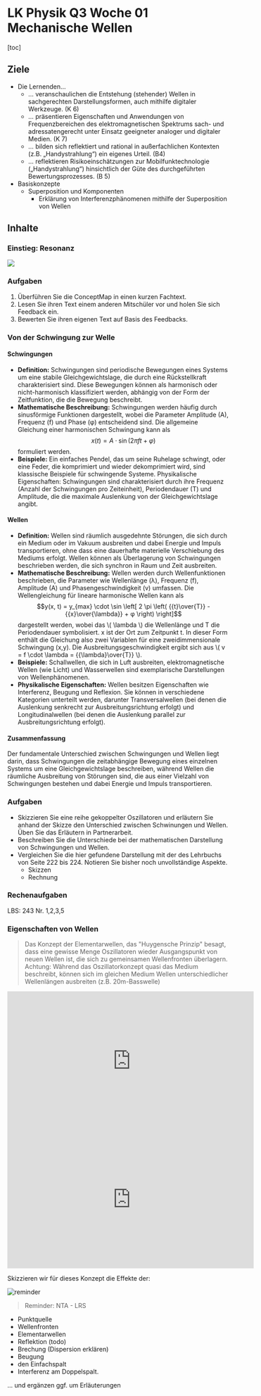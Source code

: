 LK Physik Q3 Woche 01 Mechanische Wellen
==============================

[toc]

## Ziele

* Die Lernenden…
  * … veranschaulichen die Entstehung (stehender) Wellen in sachgerechten Darstellungsformen, auch mithilfe digitaler Werkzeuge. (K 6)
  * … präsentieren Eigenschaften und Anwendungen von Frequenzbereichen des elektromagnetischen Spektrums sach- und adressatengerecht unter Einsatz geeigneter analoger und digitaler Medien. (K 7)
  * … bilden sich reflektiert und rational in außerfachlichen Kontexten (z.B. „Handystrahlung“) ein eigenes Urteil. (B4)
  * … reflektieren Risikoeinschätzungen zur Mobilfunktechnologie („Handystrahlung“) hinsichtlich der Güte des durchgeführten Bewertungsprozesses. (B 5)
* Basiskonzepte
  * Superposition und Komponenten
    * Erklärung von Interferenzphänomenen mithilfe der Superposition von Wellen

## Inhalte

### Einstieg: Resonanz

<img src='https://g.gravizo.com/svg?
 digraph G {
  graph [fontname = "Handlee"];
  node [fontname = "Handlee"];
  edge [fontname = "Handlee"];
  bgcolor=white;
  R [label="Resonanz"];
  Err [label="Erregerschwingung"];
  Erz [label="Erzwungene\nSchwingung"];
  K [label="Resonanzkatastrophe"];
  O[label="Oszillatoren"];
  D[label="Dämpfung"];
  RK[label="Resonanzkurve"];
  E[label="Eigenfrequenz"];
  RB[label="Resonanzbedingung"];
  A[label="Amplitude"];
  O -> E [label="hat"];
  RK -> D [label="ist abhängig von"];
  Err -> O [label="wirkt auf"];
  Err -> Erz [label="ist ähnlich (f)"];
  Err -> RB [label="f_0 approx f_E"];
  O -> Erz [label="führt aus"];
  Err -> Erz [label="führt Energie zu"];
  Erz -> K [label="ohne Dämpfung"];
  RB -> R [label="wenn erfüllt dann"];
  R -> K [label="eskaliert zu"];
  D -> K [label="verhindert"];
  K -> O [label="zerstört"];
  A->Err [label="ist abhängig"];
  D->A [label="beeinflusst"];
 }
'/>

### Aufgaben

1. Überführen Sie die ConceptMap in einen kurzen Fachtext.
1. Lesen Sie ihren Text einem anderen Mitschüler vor und holen Sie sich Feedback ein.
1. Bewerten Sie ihren eigenen Text auf Basis des Feedbacks.

### Von der Schwingung zur Welle

#### Schwingungen
* **Definition:** Schwingungen sind periodische Bewegungen eines Systems um eine stabile Gleichgewichtslage, die durch eine Rückstellkraft charakterisiert sind. Diese Bewegungen können als harmonisch oder nicht-harmonisch klassifiziert werden, abhängig von der Form der Zeitfunktion, die die Bewegung beschreibt.
* **Mathematische Beschreibung:** Schwingungen werden häufig durch sinusförmige Funktionen dargestellt, wobei die Parameter Amplitude (A), Frequenz (f) und Phase (φ) entscheidend sind. Die allgemeine Gleichung einer harmonischen Schwingung kann als $$x(t) = A \cdot \sin(2\pi f t + φ)$$ formuliert werden.
* **Beispiele:** Ein einfaches Pendel, das um seine Ruhelage schwingt, oder eine Feder, die komprimiert und wieder dekomprimiert wird, sind klassische Beispiele für schwingende Systeme.
Physikalische Eigenschaften: Schwingungen sind charakterisiert durch ihre Frequenz (Anzahl der Schwingungen pro Zeiteinheit), Periodendauer (T) und Amplitude, die die maximale Auslenkung von der Gleichgewichtslage angibt.

#### Wellen

* **Definition:** Wellen sind räumlich ausgedehnte Störungen, die sich durch ein Medium oder im Vakuum ausbreiten und dabei Energie und Impuls transportieren, ohne dass eine dauerhafte materielle Verschiebung des Mediums erfolgt. Wellen können als Überlagerung von Schwingungen beschrieben werden, die sich synchron in Raum und Zeit ausbreiten.
* **Mathematische Beschreibung:** Wellen werden durch Wellenfunktionen beschrieben, die Parameter wie Wellenlänge (λ), Frequenz (f), Amplitude (A) und Phasengeschwindigkeit (v) umfassen. Die Wellengleichung für lineare harmonische Wellen kann als $$y(x, t) = y_{max} \cdot \sin \left[ 2 \pi \left( {{t}\over{T}} - {{x}\over{\lambda}} + φ \right) \right]$$ dargestellt werden, wobei das \\( \lambda \\) die Wellenlänge und T die Periodendauer symbolisiert. x ist der Ort zum Zeitpunkt t. In dieser Form enthält die Gleichung also zwei Variablen für eine zweidimmensionale Schwingung (x,y). Die Ausbreitungsgeschwindigkeit ergibt sich aus \\( v = f \cdot \lambda = {{\lambda}\over{T}} \\).
* **Beispiele:** Schallwellen, die sich in Luft ausbreiten, elektromagnetische Wellen (wie Licht) und Wasserwellen sind exemplarische Darstellungen von Wellenphänomenen.
* **Physikalische Eigenschaften:** Wellen besitzen Eigenschaften wie Interferenz, Beugung und Reflexion. Sie können in verschiedene Kategorien unterteilt werden, darunter Transversalwellen (bei denen die Auslenkung senkrecht zur Ausbreitungsrichtung erfolgt) und Longitudinalwellen (bei denen die Auslenkung parallel zur Ausbreitungsrichtung erfolgt).

#### Zusammenfassung

Der fundamentale Unterschied zwischen Schwingungen und Wellen liegt darin, dass Schwingungen die zeitabhängige Bewegung eines einzelnen Systems um eine Gleichgewichtslage beschreiben, während Wellen die räumliche Ausbreitung von Störungen sind, die aus einer Vielzahl von Schwingungen bestehen und dabei Energie und Impuls transportieren.

### Aufgaben

* Skizzieren Sie eine reihe gekoppelter Oszillatoren und erläutern Sie anhand der Skizze den Unterschied zwischen Schwinungen und Wellen. Üben Sie das Erläutern in Partnerarbeit.
* Beschreiben Sie die Unterschiede bei der mathematischen Darstellung von Schwingungen und Wellen.
* Vergleichen Sie die hier gefundene Darstellung mit der des Lehrbuchs von Seite 222 bis 224. Notieren Sie bisher noch unvollständige Aspekte.
  * Skizzen
  * Rechnung
  
### Rechenaufgaben

LBS: 243 Nr. 1,2,3,5

### Eigenschaften von Wellen

> Das Konzept der Elementarwellen, das "Huygensche Prinzip" besagt, dass eine gewisse Menge Oszillatoren wieder Ausgangspunkt von neuen Wellen ist, die sich zu gemeinsamen Wellenfronten überlagern. Achtung: Während das Oszillatorkonzept quasi das Medium beschreibt, können sich im gleichen Medium Wellen unterschiedlicher Wellenlängen ausbreiten (z.B. 20m-Basswelle)

<iframe width="560" height="315" src="https://www.youtube.com/embed/cnVkYK2L-wI?si=JrclXoH-hNgi8L2f" title="YouTube video player" frameborder="0" allow="accelerometer; autoplay; clipboard-write; encrypted-media; gyroscope; picture-in-picture; web-share" referrerpolicy="strict-origin-when-cross-origin" allowfullscreen></iframe>

<iframe width="560" height="315" src="https://www.youtube.com/embed/a3OYsAzLpio?si=IM8MuEvlUTZaFqag" title="YouTube video player" frameborder="0" allow="accelerometer; autoplay; clipboard-write; encrypted-media; gyroscope; picture-in-picture; web-share" referrerpolicy="strict-origin-when-cross-origin" allowfullscreen></iframe>

Skizzieren wir für dieses Konzept die Effekte der:

![reminder](https://media4.giphy.com/media/v1.Y2lkPTc5MGI3NjExc2lwYmswNTRvM2Q1bGJqbGd0enY2dWJrbWdwb29rMjh5MHJtd2M0ayZlcD12MV9pbnRlcm5hbF9naWZfYnlfaWQmY3Q9Zw/xT5LMOX8HAvNPtayDC/giphy.gif)

> Reminder: NTA - LRS

* Punktquelle
* Wellenfronten
* Elementarwellen
* Reflektion (todo)
* Brechung (Dispersion erklären)
* Beugung
* den Einfachspalt
* Interferenz am Doppelspalt.

... und ergänzen ggf. um Erläuterungen

